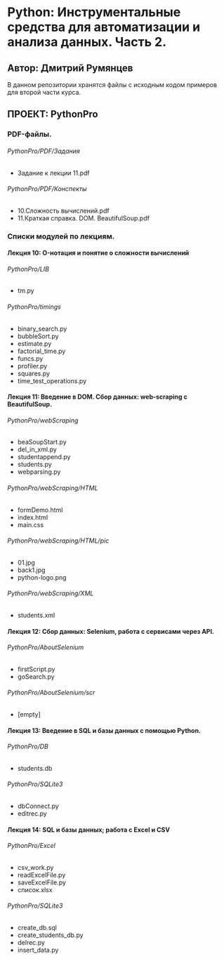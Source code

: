 # Python: Инструментальные средства для автоматизации и анализа данных. Часть 2.
## Автор: Дмитрий Румянцев 
В данном репозитории хранятся файлы с исходным кодом примеров для второй части курса.
## ПРОЕКТ: PythonPro
### PDF-файлы.
###### PythonPro/PDF/Задания
* Задание к лекции 11.pdf
###### PythonPro/PDF/Конспекты
* 10.Сложность вычислений.pdf
* 11.Краткая справка. DOM. BeautifulSoup.pdf
### Списки модулей по лекциям.
#### Лекция 10: O-нотация и понятие о сложности вычислений
###### PythonPro/LIB
* tm.py
###### PythonPro/timings
* binary_search.py
* bubbleSort.py
* estimate.py
* factorial_time.py
* funcs.py
* profiler.py
* squares.py
* time_test_operations.py
#### Лекция 11: Введение в DOM. Сбор данных: web-scraping с BeautifulSoup.
###### PythonPro/webScraping
* beaSoupStart.py
* del_in_xml.py
* studentappend.py
* students.py
* webparsing.py
###### PythonPro/webScraping/HTML
* formDemo.html
* index.html
* main.css
###### PythonPro/webScraping/HTML/pic
* 01.jpg
* back1.jpg
* python-logo.png
###### PythonPro/webScraping/XML
* students.xml
#### Лекция 12: Сбор данных: Selenium, работа с сервисами через API.
###### PythonPro/AboutSelenium
* firstScript.py
* goSearch.py
###### PythonPro/AboutSelenium/scr
* [empty]
#### Лекция 13: Введение в SQL и базы данных с помощью Python.
###### PythonPro/DB
* students.db
###### PythonPro/SQLite3
* dbConnect.py
* editrec.py
#### Лекция 14: SQL и базы данных; работа с Excel и CSV
###### PythonPro/Excel
* csv_work.py
* readExcelFile.py
* saveExcelFile.py
* список.xlsx
###### PythonPro/SQLite3
* create_db.sql
* create_students_db.py
* delrec.py
* insert_data.py